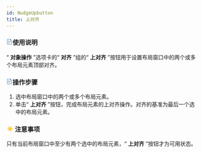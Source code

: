 ```yaml
---
id: NudgeUpbutton
title: 上对齐
---
```

### ![](../../img/read.gif)使用说明

“ **对象操作** ”选项卡的“ **对齐** ”组的“ **上对齐** ”按钮用于设置布局窗口中的两个或多个布局元素顶部对齐。

### ![](../../img/read.gif)操作步骤

  1. 选中布局窗口中的两个或多个布局元素。
  2. 单击“ **上对齐** ”按钮，完成布局元素的上对齐操作。对齐的基准为最后一个选中的布局元素。

### ![](../../img/note.png)注意事项

只有当前布局窗口中至少有两个选中的布局元素，“ **上对齐** ”按钮才为可用状态。



